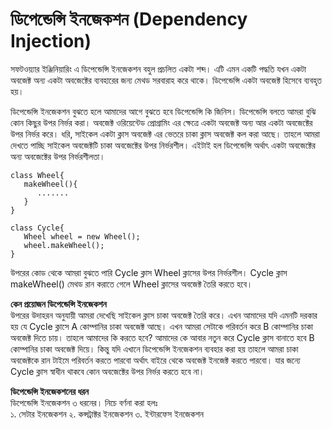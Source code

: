 # ডিপেন্ডেন্সি ইনজেকশন (Dependency Injection)
সফটওয়্যার ইঞ্জিনিয়ারিং এ ডিপেন্ডেন্সি ইনজেকশন বহুল প্রচলিত একটা শব্দ। এটি এমন একটি পদ্ধতি যখন একটা অবজেক্ট অন্য একটা অবজেক্টের ব্যবহারের জন্য মেথড সরবারাহ করে থাকে। ডিপেন্ডেন্সি একটা অবজেক্ট হিসেবে ব্যবহৃত হয়।             

ডিপেন্ডেন্সি ইনজেকশন বুঝতে হলে আমাদের আগে বুঝতে হবে ডিপেন্ডেন্সি কি জিনিস। ডিপেন্ডেন্সি বলতে আমরা বুঝি কোন কিছুর উপর নির্ভর করা। অবজেক্ট ওরিয়েন্টেড প্রোগ্রামিং এর ক্ষেত্রে একটা অবজেক্ট অন্য আর একটা অবজেক্টের উপর নির্ভর করে। ধরি, সাইকেল একটা ক্লাস অবজেক্ট এর ভেতরে চাকা ক্লাস অবজেক্ট কল করা আছে। তাহলে আমরা দেখতে পাচ্ছি সাইকেল অবজেক্টটি চাকা অবজেক্টের উপর নির্ভরশীল। এইটাই হল ডিপেন্ডেন্সি অর্থাৎ একটা অবজেক্টের অন্য অবজেক্টের উপর নির্ভরশীলতা।            
```
class Wheel{
   makeWheel(){
      .......
   }
}

class Cycle{
   Wheel wheel = new Wheel();
   wheel.makeWheel();
}
```
উপরের কোড থেকে আমরা বুঝতে পারি Cycle ক্লাস Wheel ক্লাসের উপর নির্ভরশীল। Cycle ক্লাস makeWheel() মেথড রান করাতে গেলে Wheel ক্লাসের অবজেক্ট তৈরি করতে হবে। 

**কেন প্রয়োজন ডিপেন্ডেন্সি ইনজেকশন**          
উপরের উদাহরন অনুযায়ী আমরা দেখেছি সাইকেল ক্লাস চাকা অবজেক্ট তৈরি করে। এখন আমাদের যদি এমনটি দরকার হয় যে Cycle ক্লাসে A কোম্পানির চাকা অবজেক্ট আছে। এখন আমরা সেটাকে পরিবর্তন করে B কোম্পানির চাকা অবজেক্ট দিতে চায়। তাহলে আমাদের কি করতে হবে? আমাদের কে আবার নতুন করে Cycle ক্লাস বানাতে হবে B কোম্পানির চাকা অবজেক্ট দিয়ে। কিন্তু যদি এখানে ডিপেন্ডেন্সি ইনজেকশন ব্যবহার করা হয় তাহলে আমরা চাকা অবজেক্টকে রান টাইমে পরিবর্তন করতে পারবো অর্থাৎ বাইরে থেকে অবজেক্ট ইনজেক্ট করতে পারবো। যার জন্যে Cycle ক্লাস স্বাধীন থাকবে কোন অবজেক্টের উপর নির্ভর করতে হবে না।         

**ডিপেন্ডেন্সি ইনজেকশনের ধরন**       
ডিপেন্ডেন্সি ইনজেকশন ৩ ধরনের। নিচে বর্ণনা করা হলঃ       
১. সেটার ইনজেকশন
২. কন্সট্রাক্টর ইনজেকশন
৩. ইন্টারফেস ইনজেকশন

